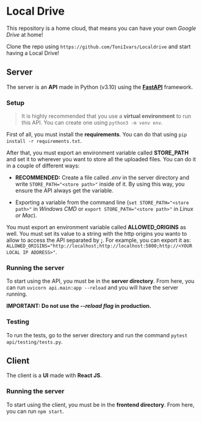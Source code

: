 # Local Drive
This repository is a home cloud, that means you can have your own _Google Drive_ at home!

Clone the repo using `https://github.com/ToniIvars/Localdrive` and start having a Local Drive!

## Server
The server is an **API** made in Python (v3.10) using the **[FastAPI](https://fastapi.tiangolo.com/)** framework.

### Setup

>It is highly recommended that you use a **virtual environment** to run this API. You can create one using `python3 -m venv env`.

First of all, you must install the **requirements**. You can do that using `pip install -r requirements.txt`.

After that, you must export an environment variable called **STORE_PATH** and set it to wherever you want to store all the uploaded files. You can do it in a couple of different ways:

- **RECOMMENDED:** Create a file called _.env_ in the server directory and write `STORE_PATH="<store path>"` inside of it. By using this way, you ensure the API always get the variable.

- Exporting a variable from the command line (`set STORE_PATH="<store path>"` in _Windows CMD_ or `export STORE_PATH="<store path>"` in _Linux or Mac_).

You must export an environment variable called **ALLOWED_ORIGINS** as well. You must set its value to a string with the http origins you wanto to allow to access the API separated by **;**. For example, you can export it as:
`ALLOWED_ORIGINS="http://localhost;http://localhost:5000;http://<YOUR LOCAL IP ADDRESS>"`.

### Running the server
To start using the API, you must be in the **server directory**.
From here, you can run `uvicorn api.main:app --reload` and you will have the server running.

**IMPORTANT: Do not use the _--reload flag_ in production.**

### Testing
To run the tests, go to the server directory and run the command `pytest api/testing/tests.py`.

## Client
The client is a **UI** made with **React JS**.

### Running the server
To start using the client, you must be in the **frontend directory**.
From here, you can run `npm start`.
